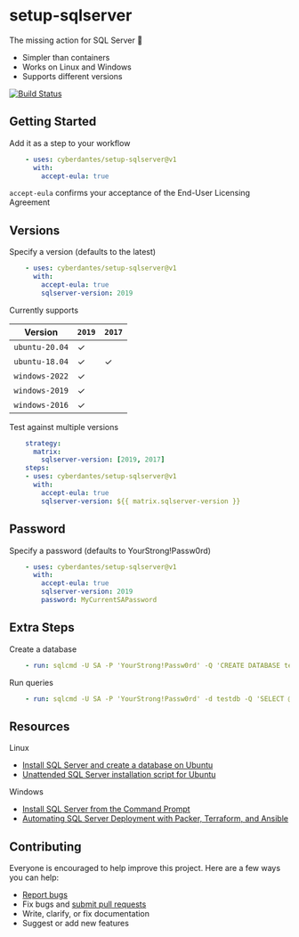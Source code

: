 # setup-sqlserver

The missing action for SQL Server :tada:

- Simpler than containers
- Works on Linux and Windows
- Supports different versions

[![Build Status](https://github.com/cyberdantes/setup-sqlserver/workflows/build/badge.svg?branch=v1)](https://github.com/cyberdantes/setup-sqlserver/actions)

## Getting Started

Add it as a step to your workflow

```yml
    - uses: cyberdantes/setup-sqlserver@v1
      with:
        accept-eula: true
```

`accept-eula` confirms your acceptance of the End-User Licensing Agreement

## Versions

Specify a version (defaults to the latest)

```yml
    - uses: cyberdantes/setup-sqlserver@v1
      with:
        accept-eula: true
        sqlserver-version: 2019
```

Currently supports

Version | `2019` | `2017`
--- | --- | ---
`ubuntu-20.04` | ✓ |
`ubuntu-18.04` | ✓ | ✓
`windows-2022` | ✓ |
`windows-2019` | ✓ |
`windows-2016` | ✓ |

Test against multiple versions

```yml
    strategy:
      matrix:
        sqlserver-version: [2019, 2017]
    steps:
    - uses: cyberdantes/setup-sqlserver@v1
      with:
        accept-eula: true
        sqlserver-version: ${{ matrix.sqlserver-version }}
```
## Password

Specify a password (defaults to YourStrong!Passw0rd)

```yml
    - uses: cyberdantes/setup-sqlserver@v1
      with:
        accept-eula: true
        sqlserver-version: 2019
        password: MyCurrentSAPassword
```


## Extra Steps

Create a database

```yml
    - run: sqlcmd -U SA -P 'YourStrong!Passw0rd' -Q 'CREATE DATABASE testdb'
```

Run queries

```yml
    - run: sqlcmd -U SA -P 'YourStrong!Passw0rd' -d testdb -Q 'SELECT @@VERSION'
```

## Resources

Linux

- [Install SQL Server and create a database on Ubuntu](https://docs.microsoft.com/en-us/sql/linux/quickstart-install-connect-ubuntu)
- [Unattended SQL Server installation script for Ubuntu](https://docs.microsoft.com/en-us/sql/linux/sample-unattended-install-ubuntu)

Windows

- [Install SQL Server from the Command Prompt](https://docs.microsoft.com/en-us/sql/database-engine/install-windows/install-sql-server-from-the-command-prompt)
- [Automating SQL Server Deployment with Packer, Terraform, and Ansible](https://eqxtech.com/engineering/automating-sql-server-deployment-with-packer-terraform-and-ansible/)

## Contributing

Everyone is encouraged to help improve this project. Here are a few ways you can help:

- [Report bugs](https://github.com/cyberdantes/setup-sqlserver/issues)
- Fix bugs and [submit pull requests](https://github.com/cyberdantes/setup-sqlserver/pulls)
- Write, clarify, or fix documentation
- Suggest or add new features
